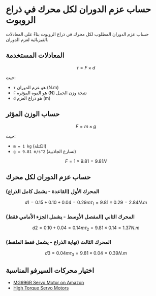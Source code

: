 # حساب عزم الدوران لكل محرك في ذراع الروبوت

 حساب عزم الدوران المطلوب لكل محرك في ذراع الروبوت بناءً على المعادلات الفيزيائية لعزم الدوران.

## المعادلات المستخدمة
```math
\tau = F \times d
```
حيث:
- `τ` هو عزم الدوران (N.m)
- `F` هو القوة المؤثرة (N) نتيجة وزن الحمل
- `d` هو ذراع العزم (m)

## حساب الوزن المؤثر
```math
F = m \times g
```
حيث:
- `m = 1 kg` (الكتلة)
- `g = 9.81 m/s^2` (تسارع الجاذبية)
```math
F = 1 \times 9.81 = 9.81 N
```

## حساب عزم الدوران لكل محرك

### المحرك الأول (القاعدة - يشمل كامل الذراع)
```math
d1 = 0.15 + 0.10 + 0.04 = 0.29 m
\tau_1 = 9.81 \times 0.29 = 2.84 N.m
```

### المحرك الثاني (المفصل الأوسط - يشمل الجزء الأمامي فقط)
```math
d2 = 0.10 + 0.04 = 0.14 m
\tau_2 = 9.81 \times 0.14 = 1.37 N.m
```

### المحرك الثالث (نهاية الذراع - يشمل فقط الملقط)
```math
d3 = 0.04 m
\tau_3 = 9.81 \times 0.04 = 0.39 N.m
```

## اختيار محركات السيرفو المناسبة

- [MG996R Servo Motor on Amazon](https://www.amazon.com/s?k=MG996R)
- [High Torque Servo Motors](https://www.amazon.com/s?k=high+torque+servo+motor)
